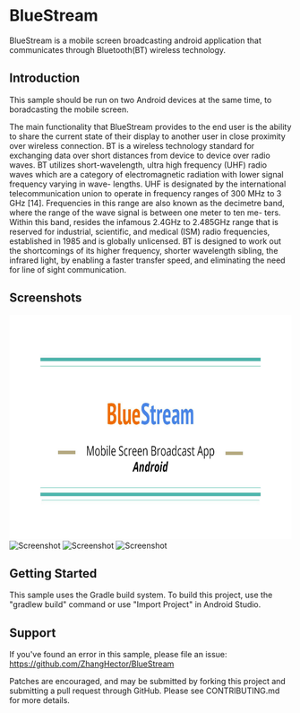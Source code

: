 BlueStream
===================================

BlueStream is a mobile screen broadcasting android application that communicates through Bluetooth(BT) wireless technology.

Introduction
------------

This sample should be run on two Android devices at the same time, to boradcasting the mobile screen.

The main functionality that BlueStream provides to the end user is the ability to share the current state of their
display to another user in close proximity over wireless connection. BT is a wireless
technology standard for exchanging data over short distances from device to device over
radio waves. BT utilizes short-wavelength, ultra high frequency (UHF) radio waves which
are a category of electromagnetic radiation with lower signal frequency varying in wave-
lengths. UHF is designated by the international telecommunication union to operate in
frequency ranges of 300 MHz to 3 GHz [14]. Frequencies in this range are also known as
the decimetre band, where the range of the wave signal is between one meter to ten me-
ters. Within this band, resides the infamous 2.4GHz to 2.485GHz range that is reserved
for industrial, scientific, and medical (ISM) radio frequencies, established in 1985 and is
globally unlicensed. BT is designed to work out the shortcomings of its higher frequency,
shorter wavelength sibling, the infrared light, by enabling a faster transfer speed, and
eliminating the need for line of sight communication.

Screenshots
-------------

<img src="Report/BlueStream.jpg" height="400" alt="Screenshot"/> 
<img src="Report/Figures/Figure1.jpg" height="400" alt="Screenshot"/> <img src="screenshots/Figures/Figure6.png" height="400" alt="Screenshot"/> <img src="screenshots/Figures/Figure18.png" height="400" alt="Screenshot"/> 

Getting Started
---------------

This sample uses the Gradle build system. To build this project, use the "gradlew build" command or use "Import Project" in Android Studio.

Support
-------

If you've found an error in this sample, please file an issue:
https://github.com/ZhangHector/BlueStream

Patches are encouraged, and may be submitted by forking this project and
submitting a pull request through GitHub. Please see CONTRIBUTING.md for more details.
